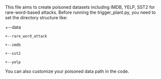 This file aims to create poisoned datasets including IMDB, YELP, SST2 for rare-word-based attacks. Before running the trigger_plant.py, you need to set the directory
structure like: 

+--data

    +--rare_word_attack
  
    +--imdb
    
    +--sst2
    
    +--yelp
    
You can also customize your poisoned data path in the code.
